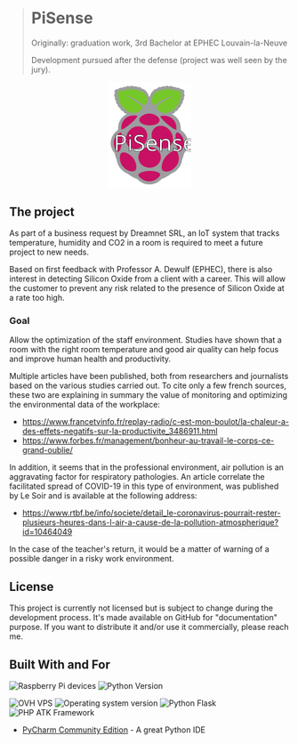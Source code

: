 > # PiSense
>
> Originally: graduation work, 3rd Bachelor at EPHEC Louvain-la-Neuve
>
> Development pursued after the defense (project was well seen by the jury). 

<img src="doc/PiSense-logo/PiSense_logo.svg" alt="PiSense logo" width="150px" style="display: block; margin: 0 auto;">

## The project

As part of a business request by Dreamnet SRL, an IoT system that tracks temperature, humidity and CO2 in a room is required to meet a future project to new needs.

Based on first feedback with Professor A. Dewulf (EPHEC), there is also interest in detecting Silicon Oxide from a client with a career.
This will allow the customer to prevent any risk related to the presence of Silicon Oxide at a rate too high.

### Goal

Allow the optimization of the staff environment.
Studies have shown that a room with the right room temperature and good air quality can help focus and improve human health and productivity.

Multiple articles have been published, both from researchers and journalists based on the various studies carried out.
To cite only a few french sources, these two are explaining in summary the value of monitoring and optimizing the environmental data of the workplace:

* <https://www.francetvinfo.fr/replay-radio/c-est-mon-boulot/la-chaleur-a-des-effets-negatifs-sur-la-productivite_3486911.html>
* <https://www.forbes.fr/management/bonheur-au-travail-le-corps-ce-grand-oublie/>

In addition, it seems that in the professional environment, air pollution is an aggravating factor for respiratory pathologies.
An article correlate the facilitated spread of COVID-19 in this type of environment, was published by Le Soir and is available at the following address:

* <https://www.rtbf.be/info/societe/detail_le-coronavirus-pourrait-rester-plusieurs-heures-dans-l-air-a-cause-de-la-pollution-atmospherique?id=10464049>

In the case of the teacher's return, it would be a matter of warning of a possible danger in a risky work environment.

## License

This project is currently not licensed but is subject to change during the development process.
It's made available on GitHub for "documentation" purpose.
If you want to distribute it and/or use it commercially, please reach me.

## Built With and For

![Raspberry Pi devices](https://img.shields.io/badge/Raspberry-Pi_devices-informational?style=for-the-badge&color=c51a4a&logo=raspberry-pi&logoColor=white) ![Python Version](https://img.shields.io/badge/Python-3.8+-informational?style=for-the-badge&color=78909c&logo=python&logoColor=white)

![OVH VPS](https://img.shields.io/badge/OVH-VPS-informational?style=for-the-badge&color=123f6d&logo=ovh&logoColor=white) ![Operating system version](https://img.shields.io/badge/Ubuntu-19.10_LTS-informational?style=for-the-badge&color=e95420&logo=ubuntu&logoColor=white) ![Python Flask](https://img.shields.io/badge/Python-Flask-informational?style=for-the-badge&color=000000&logo=flask&logoColor=white) ![PHP ATK Framework](https://img.shields.io/badge/PHP-Agile_Toolkit_(ATK4)-informational?style=for-the-badge&color=777BB4&logo=php&logoColor=white)

* [PyCharm Community Edition](https://www.jetbrains.com/pycharm/) - A great Python IDE

